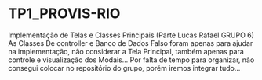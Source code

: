 # TP1_PROVIS-RIO
Implementação de Telas e Classes Principais (Parte Lucas Rafael GRUPO 6)
As Classes De controller e Banco de Dados Falso foram apenas para ajudar na implementação,
não considerar a Tela Principal, também apenas para controle e visualização dos Modais...
Por falta de tempo para organizar, não consegui colocar no repositório do grupo, porém iremos integrar tudo...
